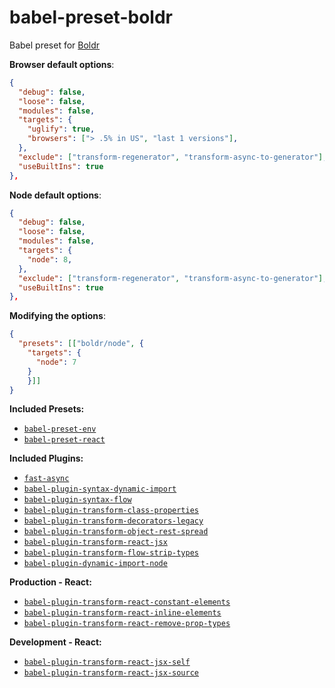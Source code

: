 # babel-preset-boldr

Babel preset for [Boldr](https://github.com/strues/boldr)

**Browser default options**:    
```json
{
  "debug": false,
  "loose": false,
  "modules": false,
  "targets": {
    "uglify": true,
    "browsers": ["> .5% in US", "last 1 versions"],
  },
  "exclude": ["transform-regenerator", "transform-async-to-generator"],
  "useBuiltIns": true
},
```

**Node default options**:   
```json
{
  "debug": false,
  "loose": false,
  "modules": false,
  "targets": {
    "node": 8,
  },
  "exclude": ["transform-regenerator", "transform-async-to-generator"],
  "useBuiltIns": true
},
```

**Modifying the options**:    
```json
{
  "presets": [["boldr/node", {
    "targets": {
      "node": 7
    }
    }]]
}
```

**Included Presets:**

- [`babel-preset-env`](https://github.com/babel/babel-preset-env)  
- [`babel-preset-react`](https://github.com/babel/babel/tree/master/packages/babel-preset-react)  

**Included Plugins:**  
- [`fast-async`](https://github.com/MatAtBread/fast-async)    
- [`babel-plugin-syntax-dynamic-import`](https://github.com/babel/babel/tree/master/packages/babel-plugin-syntax-dynamic-import)  
- [`babel-plugin-syntax-flow`](https://github.com/babel/babel/tree/master/packages/babel-plugin-syntax-flow)  
- [`babel-plugin-transform-class-properties`](https://github.com/babel/babel/tree/master/packages/babel-plugin-transform-class-properties)  
- [`babel-plugin-transform-decorators-legacy`](https://github.com/loganfsmyth/babel-plugin-transform-decorators-legacy)  
- [`babel-plugin-transform-object-rest-spread`](https://github.com/babel/babel/tree/master/packages/babel-plugin-transform-object-rest-spread)  
- [`babel-plugin-transform-react-jsx`](https://github.com/babel/babel/tree/master/packages/babel-plugin-transform-react-jsx)  
- [`babel-plugin-transform-flow-strip-types`](https://github.com/babel/babel/tree/master/packages/babel-plugin-transform-flow-strip-types)
- [`babel-plugin-dynamic-import-node`](https://github.com/airbnb/babel-plugin-dynamic-import-node)  

**Production - React:**  

- [`babel-plugin-transform-react-constant-elements`](https://github.com/babel/babel/tree/master/packages/babel-plugin-transform-react-constant-elements)  
- [`babel-plugin-transform-react-inline-elements`](https://github.com/babel/babel/tree/master/packages/babel-plugin-transform-react-inline-elements)  
- [`babel-plugin-transform-react-remove-prop-types`](https://github.com/oliviertassinari/babel-plugin-transform-react-remove-prop-types)

**Development - React:**  

- [`babel-plugin-transform-react-jsx-self`](https://github.com/babel/babel/tree/master/packages/babel-plugin-transform-react-jsx-self)  
- [`babel-plugin-transform-react-jsx-source`](https://github.com/babel/babel/tree/master/packages/babel-plugin-transform-react-jsx-source)  
